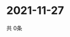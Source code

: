 # 2021-11-27
  共 0条

  <!-- BEGIN -->
  <!-- 最后更新时间Sat Nov 27 2021 10:03:32 GMT+0000 (Coordinated Universal Time) -->
  
  <!-- END -->
  
  